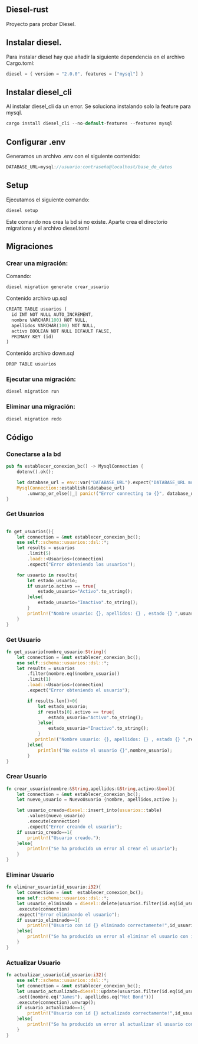 ## Diesel-rust
Proyecto para probar Diesel.
## Instalar diesel.

Para instalar diesel hay que añadir la siguiente dependencia en el archivo Cargo.toml:
```rust
diesel = { version = "2.0.0", features = ["mysql"] }
```

## Instalar diesel_cli

Al instalar diesel_cli da un error. Se soluciona instalando solo la feature para mysql.
```rust
cargo install diesel_cli --no-default-features --features mysql
```
## Configurar .env
Generamos un archivo .env con el siguiente contenido:
```rust
DATABASE_URL=mysql://usuario:contraseña@localhost/base_de_datos
```
## Setup
Ejecutamos el siguiente comando:

```rust
diesel setup
```

Este comando nos crea la bd si no existe. Aparte crea el directorio migrations y el archivo diesel.toml

## Migraciones

### Crear una migración:

Comando:

```rust
diesel migration generate crear_usuario
```

Contenido archivo up.sql

```rust
CREATE TABLE usuarios (
  id INT NOT NULL AUTO_INCREMENT,
  nombre VARCHAR(100) NOT NULL,
  apellidos VARCHAR(100) NOT NULL,
  activo BOOLEAN NOT NULL DEFAULT FALSE,
  PRIMARY KEY (id)
)
```
Contenido archivo down.sql

```rust
DROP TABLE usuarios
```

### Ejecutar una migración:

```rust
diesel migration run
```

### Eliminar una migración:

```rust
diesel migration redo
```
## Código

### Conectarse a la bd
```rust
pub fn establecer_conexion_bc() -> MysqlConnection {
    dotenv().ok();

    let database_url = env::var("DATABASE_URL").expect("DATABASE_URL must be set");
    MysqlConnection::establish(&database_url)
        .unwrap_or_else(|_| panic!("Error connecting to {}", database_url))
}
```

### Get Usuarios
```rust

fn get_usuarios(){
    let connection = &mut establecer_conexion_bc();
    use self::schema::usuarios::dsl::*;
    let results = usuarios       
        .limit(5)
        .load::<Usuarios>(connection)
        .expect("Error obteniendo los usuarios");

    for usuario in results{
        let estado_usuario;
        if usuario.activo == true{
            estado_usuario="Activo".to_string();
        }else{
            estado_usuario="Inactivo".to_string();
        }
        println!("Nombre usuario: {}, apellidos: {} , estado {} ",usuario.nombre,usuario.apellidos,estado_usuario);
    }
}
```
### Get Usuario
```rust
fn get_usuario(nombre_usuario:String){
    let connection = &mut establecer_conexion_bc();
    use self::schema::usuarios::dsl::*;
    let results = usuarios
        .filter(nombre.eq(&nombre_usuario))
        .limit(1)
        .load::<Usuarios>(connection)
        .expect("Error obteniendo el usuario");

        if results.len()>0{
            let estado_usuario;
            if results[0].activo == true{
                estado_usuario="Activo".to_string();
            }else{
                estado_usuario="Inactivo".to_string();
            }
           println!("Nombre usuario: {}, apellidos: {} , estado {} ",results[0].nombre,results[0].apellidos,estado_usuario);
        }else{
            println!("No existe el usuario {}",nombre_usuario);
        }
}
```

### Crear Usuario
```rust
fn crear_usuario(nombre:&String,apellidos:&String,activo:&bool){
    let connection = &mut establecer_conexion_bc();
    let nuevo_usuario = NuevoUsuario {nombre, apellidos,activo };

    let usuario_creado=diesel::insert_into(usuarios::table)
        .values(nuevo_usuario)
        .execute(connection)
        .expect("Error creando el usuario");
    if usuario_creado==1{
        println!("Usuario creado.");
    }else{
        println!("Se ha producido un error al crear el usuario");
    }
}
```

### Eliminar Usuario
```rust
fn eliminar_usuario(id_usuario:i32){
    let connection = &mut  establecer_conexion_bc();
    use self::schema::usuarios::dsl::*;
    let usuario_eliminado = diesel::delete(usuarios.filter(id.eq(id_usuario)))
    .execute(connection)
    .expect("Error eliminando el usuario");
    if usuario_eliminado==1{
        println!("Usuario con id {} eliminado correctamente!",id_usuario);
    }else{
        println!("Se ha producido un error al eliminar el usuario con id {}",id_usuario)
    }  
}
```

### Actualizar Usuario
```rust
fn actualizar_usuario(id_usuario:i32){
    use self::schema::usuarios::dsl::*;
    let connection = &mut establecer_conexion_bc();
    let usuario_actualizado=diesel::update(usuarios.filter(id.eq(id_usuario)))
    .set((nombre.eq("James"), apellidos.eq("Not Bond")))
    .execute(connection).unwrap();
    if usuario_actualizado==1{
        println!("Usuario con id {} actualizado correctamente!",id_usuario)
    }else{
        println!("Se ha producido un error al actualizar el usuario con id {}",id_usuario)
    }
}
```



